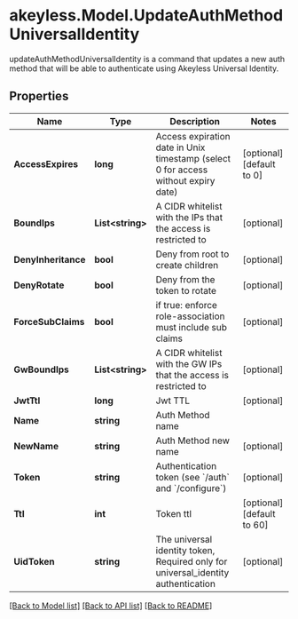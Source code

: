 # akeyless.Model.UpdateAuthMethodUniversalIdentity
updateAuthMethodUniversalIdentity is a command that updates a new auth method that will be able to authenticate using Akeyless Universal Identity.

## Properties

Name | Type | Description | Notes
------------ | ------------- | ------------- | -------------
**AccessExpires** | **long** | Access expiration date in Unix timestamp (select 0 for access without expiry date) | [optional] [default to 0]
**BoundIps** | **List&lt;string&gt;** | A CIDR whitelist with the IPs that the access is restricted to | [optional] 
**DenyInheritance** | **bool** | Deny from root to create children | [optional] 
**DenyRotate** | **bool** | Deny from the token to rotate | [optional] 
**ForceSubClaims** | **bool** | if true: enforce role-association must include sub claims | [optional] 
**GwBoundIps** | **List&lt;string&gt;** | A CIDR whitelist with the GW IPs that the access is restricted to | [optional] 
**JwtTtl** | **long** | Jwt TTL | [optional] 
**Name** | **string** | Auth Method name | 
**NewName** | **string** | Auth Method new name | [optional] 
**Token** | **string** | Authentication token (see &#x60;/auth&#x60; and &#x60;/configure&#x60;) | [optional] 
**Ttl** | **int** | Token ttl | [optional] [default to 60]
**UidToken** | **string** | The universal identity token, Required only for universal_identity authentication | [optional] 

[[Back to Model list]](../README.md#documentation-for-models) [[Back to API list]](../README.md#documentation-for-api-endpoints) [[Back to README]](../README.md)

